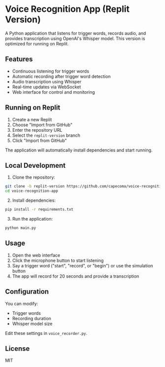 # Voice Recognition App (Replit Version)

A Python application that listens for trigger words, records audio, and provides transcription using OpenAI's Whisper model. This version is optimized for running on Replit.

## Features

- Continuous listening for trigger words
- Automatic recording after trigger word detection
- Audio transcription using Whisper
- Real-time updates via WebSocket
- Web interface for control and monitoring

## Running on Replit

1. Create a new Replit
2. Choose "Import from GitHub"
3. Enter the repository URL
4. Select the `replit-version` branch
5. Click "Import from GitHub"

The application will automatically install dependencies and start running.

## Local Development

1. Clone the repository:
```bash
git clone -b replit-version https://github.com/capecoma/voice-recognition-app.git
cd voice-recognition-app
```

2. Install dependencies:
```bash
pip install -r requirements.txt
```

3. Run the application:
```bash
python main.py
```

## Usage

1. Open the web interface
2. Click the microphone button to start listening
3. Say a trigger word ("start", "record", or "begin") or use the simulation button
4. The app will record for 20 seconds and provide a transcription

## Configuration

You can modify:
- Trigger words
- Recording duration
- Whisper model size

Edit these settings in `voice_recorder.py`.

## License

MIT